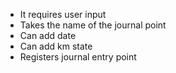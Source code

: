 - It requires user input
- Takes the name of the journal point
- Can add date
- Can add km state
- Registers journal entry point
